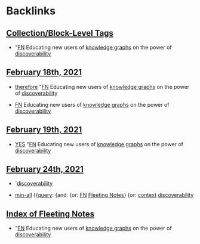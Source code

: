
# Backlinks
## [Collection/Block-Level Tags](<Collection/Block-Level Tags.md>)
- "[FN](<FN.md>) Educating new users of [knowledge graphs](<knowledge graphs.md>) on the power of [discoverability](<discoverability.md>)

## [February 18th, 2021](<February 18th, 2021.md>)
- [therefore](<therefore.md>) "[FN](<FN.md>) Educating new users of [knowledge graphs](<knowledge graphs.md>) on the power of [discoverability](<discoverability.md>)

- [FN](<FN.md>) Educating new users of [knowledge graphs](<knowledge graphs.md>) on the power of [discoverability](<discoverability.md>)

## [February 19th, 2021](<February 19th, 2021.md>)
- [YES]([Bookmarks](<Bookmarks.md>)) "[FN](<FN.md>) Educating new users of [knowledge graphs](<knowledge graphs.md>) on the power of [discoverability](<discoverability.md>)

## [February 24th, 2021](<February 24th, 2021.md>)
- `[discoverability](<discoverability.md>)

- [min-all](<min-all.md>) {{[query](<query.md>): {and: {or: [FN](<FN.md>) [Fleeting Notes](<Fleeting Notes.md>)} {or: [context](<context.md>) [discoverability](<discoverability.md>)

## [Index of Fleeting Notes](<Index of Fleeting Notes.md>)
- "[FN](<FN.md>) Educating new users of [knowledge graphs](<knowledge graphs.md>) on the power of [discoverability](<discoverability.md>)

